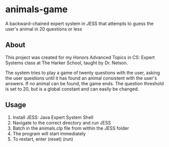 # animals-game
A backward-chained expert system in JESS that attempts to guess the user's animal in 20 questions or less

## About
This project was created for my Honors Advanced Topics in CS: Expert Systems class at The Harker School, taught by Dr. Nelson.

The system tries to play a game of twenty questions with the user, asking the user questions until it has found an animal consistent with the user's answers. If no animal can be found, the game ends. The question threshold is set to 20, but is a global constant and can easily be changed.

## Usage
1.   Install JESS: Java Expert System Shell
2.   Navigate to the correct directory and run JESS
3.   Batch in the animals.clp file from within the JESS folder
4.   The program will start immediately
5.   To restart, enter (reset) (run)
